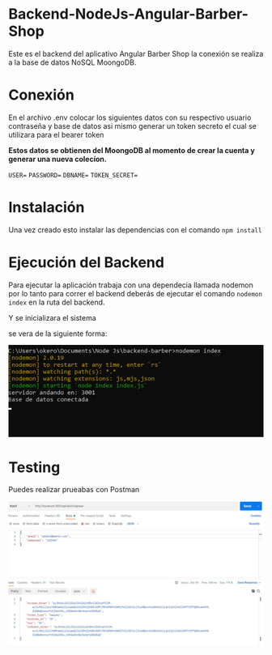 # Backend-NodeJs-Angular-Barber-Shop

Este es el backend del aplicativo Angular Barber Shop 
la conexión se realiza a la base de datos NoSQL MoongoDB.

# Conexión

En el archivo .env  colocar los siguientes datos  con su respectivo usuario contraseña y base de datos asi mismo generar un token secreto el cual se utilizara para el bearer token 

**Estos datos se obtienen del MoongoDB al momento de crear la cuenta y generar una nueva colecíon.**

`USER=`
`PASSWORD=`
`DBNAME=`
`TOKEN_SECRET= `

# Instalación

Una vez creado esto instalar las dependencias con el comando `npm install`

# Ejecución del Backend

Para ejecutar la aplicación trabaja con una dependecia llamada nodemon por lo tanto para correr el backend deberás de ejecutar el comando `nodemon index` en  la ruta del backend.

Y se inicializara el sistema 

se vera de la siguiente forma: 

<img src="./1.PNG">

# Testing

Puedes realizar prueabas con Postman 

<img src="./2.PNG">